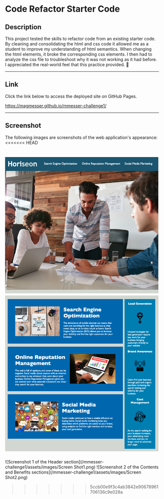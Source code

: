 # Code Refactor Starter Code


## Description

This project tested the skills to refactor code from an existing starter code.  By cleaning and consolidating the html and css code it allowed me as a student to improve my understanding of html semantics.  When changing the html elements, it broke the corresponding css elements.  I then had to analyze the css file to troubleshoot why it was not working as it had before.  I appreciated the real-world feel that this practice provided. :tada:     

---

## Link

Click the link below to access the deployed site on GitHub Pages. 

https://magmesser.github.io/mmesser-challenge1/

---

## Screenshot

The following images are screenshots of the web application's appearance:
<<<<<<< HEAD

![Screenshot 1 of the Header section](/assets/images/Screenshot1.png)
![Screenshot 2 of the Contents and Benefits sections](/assets/images/Screenshot2.png)
=======
![Screenshot 1 of the Header section](/mmesser-challenge1/assets/images/Screen Shot1.png)
![Screenshot 2 of the Contents and Benefits sections](/mmesser-challenge1/assets/images/Screen Shot2.png)
>>>>>>> 5ccb00e9f3c4ab3842e90678961706136c9e028a

